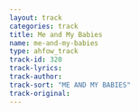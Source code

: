 ```yaml
---
layout: track
categories: track
title: Me and My Babies
name: me-and-my-babies
type: ahfow_track
track-id: 320
track-lyrics: 
track-author: 
track-sort: "ME AND MY BABIES"
track-original: 
---
```

